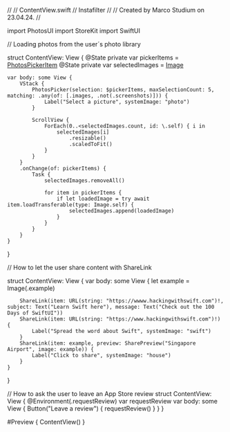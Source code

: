 //
//  ContentView.swift
//  Instafilter
//
//  Created by Marco Studium on 23.04.24.
//

import PhotosUI
import StoreKit
import SwiftUI

// Loading photos from the user´s photo library

struct ContentView: View {
    @State private var pickerItems = [PhotosPickerItem]()
    @State private var selectedImages = [Image]()
    
    var body: some View {
        VStack {
            PhotosPicker(selection: $pickerItems, maxSelectionCount: 5, matching: .any(of: [.images, .not(.screenshots)])) {
                Label("Select a picture", systemImage: "photo")
            }
            
            ScrollView {
                ForEach(0..<selectedImages.count, id: \.self) { i in
                    selectedImages[i]
                        .resizable()
                        .scaledToFit()
                }
            }
        }
        .onChange(of: pickerItems) {
            Task {
                selectedImages.removeAll()
                
                for item in pickerItems {
                    if let loadedImage = try await item.loadTransferable(type: Image.self) {
                        selectedImages.append(loadedImage)
                    }
                }
            }
        }
    }
}

// How to let the user share content with ShareLink

struct ContentView: View {
    var body: some View {
        let example = Image(.example)
        
        ShareLink(item: URL(string: "https://wwww.hackingwithswift.com")!, subject: Text("Learn Swift here"), message: Text("Check out the 100 Days of SwiftUI"))
        ShareLink(item: URL(string: "https://www.hackingwithswift.com")!) {
            Label("Spread the word about Swift", systemImage: "swift")
        }
        ShareLink(item: example, preview: SharePreview("Singapore Airport", image: example)) {
            Label("Click to share", systemImage: "house")
        }
    }
}

// How to ask the user to leave an App Store review
struct ContentView: View {
    @Environment(\.requestReview) var requestReview
    var body: some View {
        Button("Leave a review") {
            requestReview()
        }
    }
}

#Preview {
    ContentView()
}
